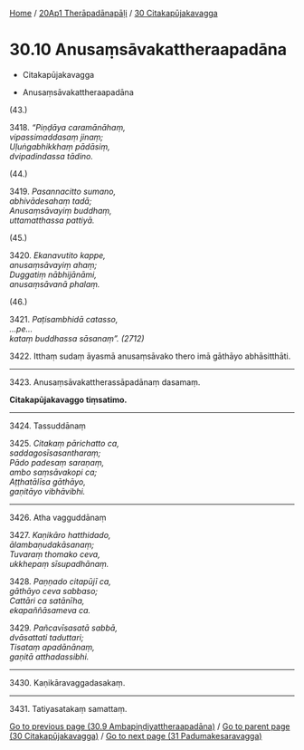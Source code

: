 
[Home](/) / [20Ap1 Therāpadānapāḷi](...md) / [30 Citakapūjakavagga](../20Ap1/30.md)

# 30.10 Anusaṃsāvakattheraapadāna

* Citakapūjakavagga

* Anusaṃsāvakattheraapadāna

(43.)

3418\. _“Piṇḍāya caramānāhaṃ,_  
_vipassimaddasaṃ jinaṃ;_  
_Uḷuṅgabhikkhaṃ pādāsiṃ,_  
_dvipadindassa tādino._  


(44.)

3419\. _Pasannacitto sumano,_  
_abhivādesahaṃ tadā;_  
_Anusaṃsāvayiṃ buddhaṃ,_  
_uttamatthassa pattiyā._  


(45.)

3420\. _Ekanavutito kappe,_  
_anusaṃsāvayiṃ ahaṃ;_  
_Duggatiṃ nābhijānāmi,_  
_anusaṃsāvanā phalaṃ._  


(46.)

3421\. _Paṭisambhidā catasso,_  
_…pe…_  
_kataṃ buddhassa sāsanaṃ”. (2712)_  


3422\. Itthaṃ sudaṃ āyasmā anusaṃsāvako thero imā gāthāyo abhāsitthāti.

---

3423\. Anusaṃsāvakattherassāpadānaṃ dasamaṃ.

  
**Citakapūjakavaggo tiṃsatimo.**



---

3424\. Tassuddānaṃ



3425\. _Citakaṃ pārichatto ca,_  
_saddagosīsasantharaṃ;_  
_Pādo padesaṃ saraṇaṃ,_  
_ambo saṃsāvakopi ca;_  
_Aṭṭhatālīsa gāthāyo,_  
_gaṇitāyo vibhāvibhi._  


---

3426\. Atha vagguddānaṃ



3427\. _Kaṇikāro hatthidado,_  
_ālambaṇudakāsanaṃ;_  
_Tuvaraṃ thomako ceva,_  
_ukkhepaṃ sīsupadhānaṃ._  


3428\. _Paṇṇado citapūjī ca,_  
_gāthāyo ceva sabbaso;_  
_Cattāri ca satānīha,_  
_ekapaññāsameva ca._  


3429\. _Pañcavīsasatā sabbā,_  
_dvāsattati taduttari;_  
_Tisataṃ apadānānaṃ,_  
_gaṇitā atthadassibhi._  


---

3430\. Kaṇikāravaggadasakaṃ.



---

3431\. Tatiyasatakaṃ samattaṃ.



[Go to previous page (30.9 Ambapiṇḍiyattheraapadāna)](30.9.md) / [Go to parent page (30 Citakapūjakavagga)](../20Ap1/30.md) / [Go to next page (31 Padumakesaravagga)](../31.md)


